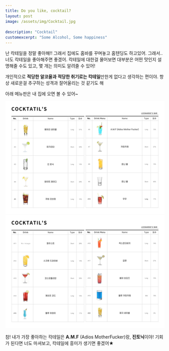 ```yaml
---
title: Do you like, cocktail?
layout: post
image: /assets/img/Cocktail.jpg

description: "Cocktail"
customexcerpt: "Some Alcohol, Some happiness"
---
```


난 칵테일을 정말 좋아해!! 그래서 집에도 홈바를 꾸며놓고 홈텐딩도 하고있어.
그래서.. 너도 칵테일을 좋아해주면 좋겠어.
칵테일에 대한걸 물어보면 대부분은 어떤 맛인지 설명해줄 수도 있고, 몇 개는 의미도 알려줄 수 있어!
   
개인적으로 **적당한 알코올과 적당한 취기로는 칵테일**만한게 없다고 생각하는 편이야.
항상 새로운걸 추구하는 성격과 잘어울리는 것 같기도 해
   
아래 메뉴판은 내 집에 오면 볼 수 있어~
   
![Menu1](/assets/img/Menu1.jpg)
![Menu2](/assets/img/Menu2.jpg)

   
   
참! 내가 가장 좋아하는 칵테일은 **A.M.F** (Adios MotherFucker)랑, **진토닉**이야!
기회가 된다면 너도 마셔보고, 칵테일에 흥미가 생기면 좋겠어★
